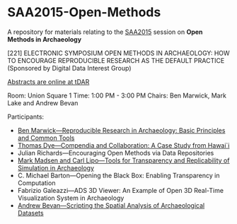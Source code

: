 # SAA2015-Open-Methods
A repository for materials relating to the [SAA2015](http://saa.org/AbouttheSociety/AnnualMeeting/tabid/138/Default.aspx) session on **Open Methods in Archaeology**

[221] ELECTRONIC SYMPOSIUM
OPEN METHODS IN ARCHAEOLOGY: HOW TO ENCOURAGE REPRODUCIBLE RESEARCH AS THE DEFAULT PRACTICE
(Sponsored by Digital Data Interest Group)

[Abstracts are online at tDAR](http://core.tdar.org/collection/29739/open-methods-in-archaeology-how-to-encourage-reproducible-research-as-the-default-practice)

Room: Union Square 1
Time: 1:00 PM - 3:00 PM
Chairs: Ben Marwick, Mark Lake and Andrew Bevan

Participants:

* [Ben Marwick—Reproducible Research in Archaeology: Basic Principles and Common Tools](/Marwick)
* [Thomas Dye—Compendia and Collaboration: A Case Study from Hawai`i](/Dye)
* Julian Richards—Encouraging Open Methods via Data Repositories
* [Mark Madsen and Carl Lipo—Tools for Transparency and Replicability of Simulation in Archaeology](/MadsenLipo)
* C. Michael Barton—Opening the Black Box: Enabling Transparency in Computation
* Fabrizio Galeazzi—ADS 3D Viewer: An Example of Open 3D Real-Time Visualization System in Archaeology
* [Andrew Bevan—Scripting the Spatial Analysis of Archaeological Datasets](/Bevan)
